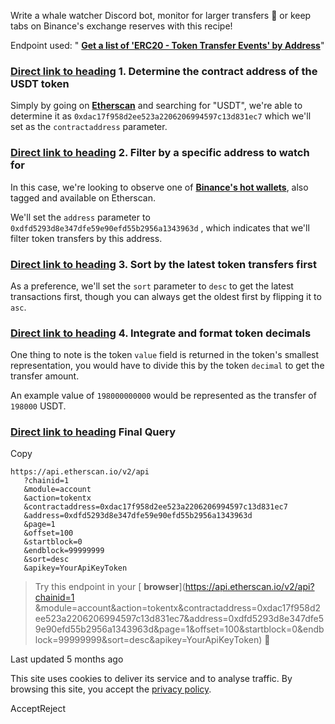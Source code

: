 Write a whale watcher Discord bot, monitor for larger transfers 🔀 or keep tabs on Binance's exchange reserves with this recipe!

Endpoint used: " [**Get a list of 'ERC20 - Token Transfer Events' by Address**](https://docs.etherscan.io/api-endpoints/accounts#get-a-list-of-erc20-token-transfer-events-by-address)"

### [Direct link to heading](https://docs.etherscan.io/etherscan-v2/recipes/get-all-usdt-transfers-from-binance\#id-1.-determine-the-contract-address-of-the-usdt-token)    1\. Determine the contract address of the USDT token

Simply by going on [**Etherscan**](https://etherscan.io/address/0xdac17f958d2ee523a2206206994597c13d831ec7) and searching for "USDT", we're able to determine it as `0xdac17f958d2ee523a2206206994597c13d831ec7` which we'll set as the `contractaddress` parameter.

### [Direct link to heading](https://docs.etherscan.io/etherscan-v2/recipes/get-all-usdt-transfers-from-binance\#id-2.-filter-by-a-specific-address-to-watch-for)    2\. Filter by a specific address to watch for

In this case, we're looking to observe one of [**Binance's hot wallets**](https://etherscan.io/address/0xdfd5293d8e347dfe59e90efd55b2956a1343963d), also tagged and available on Etherscan.

We'll set the `address` parameter to `0xdfd5293d8e347dfe59e90efd55b2956a1343963d` , which indicates that we'll filter token transfers by this address.

### [Direct link to heading](https://docs.etherscan.io/etherscan-v2/recipes/get-all-usdt-transfers-from-binance\#id-3.-sort-by-the-latest-token-transfers-first)    3\. Sort by the latest token transfers first

As a preference, we'll set the `sort` parameter to `desc` to get the latest transactions first, though you can always get the oldest first by flipping it to `asc`.

### [Direct link to heading](https://docs.etherscan.io/etherscan-v2/recipes/get-all-usdt-transfers-from-binance\#id-4.-integrate-and-format-token-decimals)    4\. Integrate and format token decimals

One thing to note is the token `value` field is returned in the token's smallest representation, you would have to divide this by the token `decimal` to get the transfer amount.

An example value of `198000000000` would be represented as the transfer of `198000` USDT.

### [Direct link to heading](https://docs.etherscan.io/etherscan-v2/recipes/get-all-usdt-transfers-from-binance\#final-query)    Final Query

Copy

```min-w-full inline-grid grid-cols-[auto_1fr] p-2 [count-reset:line]
https://api.etherscan.io/v2/api
   ?chainid=1
   &module=account
   &action=tokentx
   &contractaddress=0xdac17f958d2ee523a2206206994597c13d831ec7
   &address=0xdfd5293d8e347dfe59e90efd55b2956a1343963d
   &page=1
   &offset=100
   &startblock=0
   &endblock=99999999
   &sort=desc
   &apikey=YourApiKeyToken
```

> Try this endpoint in your \[ **browser**\](https://api.etherscan.io/v2/api?chainid=1 &module=account&action=tokentx&contractaddress=0xdac17f958d2ee523a2206206994597c13d831ec7&address=0xdfd5293d8e347dfe59e90efd55b2956a1343963d&page=1&offset=100&startblock=0&endblock=99999999&sort=desc&apikey=YourApiKeyToken) 🔗

Last updated 5 months ago

This site uses cookies to deliver its service and to analyse traffic. By browsing this site, you accept the [privacy policy](https://policies.gitbook.com/privacy/cookies).

AcceptReject